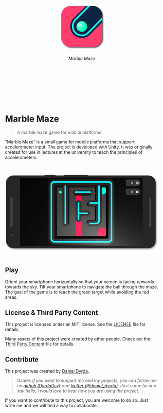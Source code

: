 <br>
<br>
<br>
<br>
<br>
<br>
<div align=center>
<a href="https://github.com/dyrdadev/marble-maze">
    <img src="./Media/icon.png" alt="An icon of the marble maze game." width="148px"/>
</a>
</div>
<h6 align=center>
    Marble Maze
</h6>
<br>
<br>
<br>
<br>
<br>
<br>


# Marble Maze

> A marble maze game for mobile platforms.

"Marble Maze" is a small game for mobile platforms that support accelerometer input. The project is developed with Unity. It was originally created for use in lectures at the university to teach the principles of accelerometers.

<p align=center>
    <br>
    <br>
    <a href="https://github.com/dyrdadev/marble-maze">
        <img src="./Media/gameplay-with-device.png" alt="A device mockup of the marble maze game."/>
    </a>
    <br>
    <br>
</p>

## Play

Orient your smartphone horizontally so that your screen is facing upwards towards the sky. Tilt your smartphone to navigate the ball through the maze. The goal of the game is to reach the green target while avoiding the red areas.

## License & Third Party Content

This project is licensed under an MIT license. See the [LICENSE](/LICENSE) file for details.

Many assets of this project were created by other people. Check out the [Third Party Content](/ThirdPartyContent.md) file for details.

## Contribute

This project was created by [Daniel Dyrda](https://dyrda.page).

> Daniel: _If you want to support me and my projects, you can follow me on [github (DyrdaDev)](https://github.com/DyrdaDev) and [twitter (@daniel_dyrda)](https://twitter.com/daniel_dyrda). Just come by and say hello, I would love to hear how you are using the project._

If you want to contribute to this project, you are welcome to do so. Just write me and we will find a way to collaborate.
